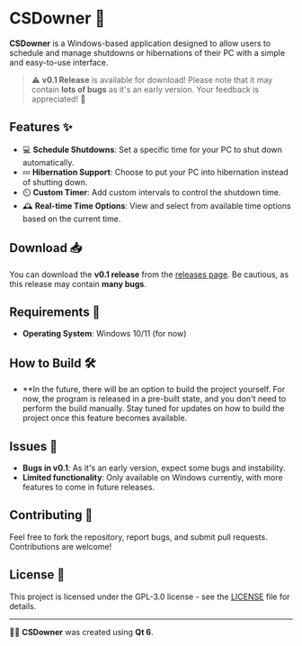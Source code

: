 # CSDowner 🚀

**CSDowner** is a Windows-based application designed to allow users to schedule and manage shutdowns or hibernations of their PC with a simple and easy-to-use interface. 

> ⚠️ **v0.1 Release** is available for download! Please note that it may contain **lots of bugs** as it's an early version. Your feedback is appreciated! 🙏

## Features ✨

- 💻 **Schedule Shutdowns**: Set a specific time for your PC to shut down automatically.
- 💤 **Hibernation Support**: Choose to put your PC into hibernation instead of shutting down.
- ⏲️ **Custom Timer**: Add custom intervals to control the shutdown time.
- 🕰️ **Real-time Time Options**: View and select from available time options based on the current time.

## Download 📥

You can download the **v0.1 release** from the [releases page](https://github.com/SaNcHeS12557/CSDowner/releases). Be cautious, as this release may contain **many bugs**.

## Requirements 🔧

- **Operating System**: Windows 10/11 (for now)

## How to Build 🛠️
- **In the future, there will be an option to build the project yourself. For now, the program is released in a pre-built state, and you don't need to perform the build manually. Stay tuned for updates on how to build the project once this feature becomes available.

## Issues 🐞

- **Bugs in v0.1**: As it's an early version, expect some bugs and instability.
- **Limited functionality**: Only available on Windows currently, with more features to come in future releases.

## Contributing 🤝

Feel free to fork the repository, report bugs, and submit pull requests. Contributions are welcome!

## License 📜

This project is licensed under the GPL-3.0 license - see the [LICENSE](LICENSE) file for details.

---

👨‍💻 **CSDowner** was created using **Qt 6**.

